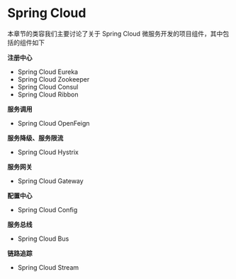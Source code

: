 # Spring Cloud

本章节的类容我们主要讨论了关于 Spring Cloud 微服务开发的项目组件，其中包括的组件如下

**注册中心**

* Spring Cloud Eureka
* Spring Cloud Zookeeper
* Spring Cloud Consul
* Spring Cloud Ribbon

**服务调用**

* Spring Cloud OpenFeign

**服务降级、服务限流**

* Spring Cloud Hystrix

**服务网关**

* Spring Cloud Gateway

**配置中心**

* Spring Cloud Config

**服务总线**

* Spring Cloud Bus

**链路追踪**

* Spring Cloud Stream
